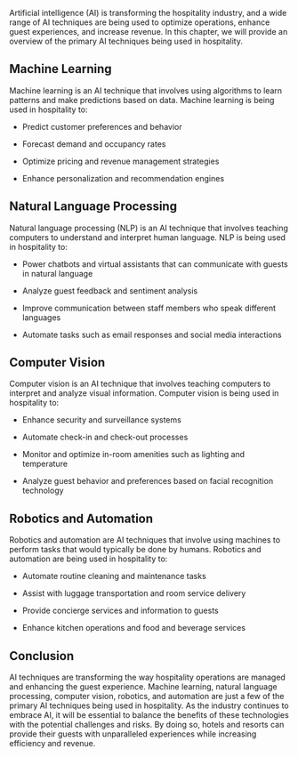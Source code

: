 

Artificial intelligence (AI) is transforming the hospitality industry, and a wide range of AI techniques are being used to optimize operations, enhance guest experiences, and increase revenue. In this chapter, we will provide an overview of the primary AI techniques being used in hospitality.

Machine Learning
----------------

Machine learning is an AI technique that involves using algorithms to learn patterns and make predictions based on data. Machine learning is being used in hospitality to:

* Predict customer preferences and behavior

* Forecast demand and occupancy rates

* Optimize pricing and revenue management strategies

* Enhance personalization and recommendation engines

Natural Language Processing
---------------------------

Natural language processing (NLP) is an AI technique that involves teaching computers to understand and interpret human language. NLP is being used in hospitality to:

* Power chatbots and virtual assistants that can communicate with guests in natural language

* Analyze guest feedback and sentiment analysis

* Improve communication between staff members who speak different languages

* Automate tasks such as email responses and social media interactions

Computer Vision
---------------

Computer vision is an AI technique that involves teaching computers to interpret and analyze visual information. Computer vision is being used in hospitality to:

* Enhance security and surveillance systems

* Automate check-in and check-out processes

* Monitor and optimize in-room amenities such as lighting and temperature

* Analyze guest behavior and preferences based on facial recognition technology

Robotics and Automation
-----------------------

Robotics and automation are AI techniques that involve using machines to perform tasks that would typically be done by humans. Robotics and automation are being used in hospitality to:

* Automate routine cleaning and maintenance tasks

* Assist with luggage transportation and room service delivery

* Provide concierge services and information to guests

* Enhance kitchen operations and food and beverage services

Conclusion
----------

AI techniques are transforming the way hospitality operations are managed and enhancing the guest experience. Machine learning, natural language processing, computer vision, robotics, and automation are just a few of the primary AI techniques being used in hospitality. As the industry continues to embrace AI, it will be essential to balance the benefits of these technologies with the potential challenges and risks. By doing so, hotels and resorts can provide their guests with unparalleled experiences while increasing efficiency and revenue.

